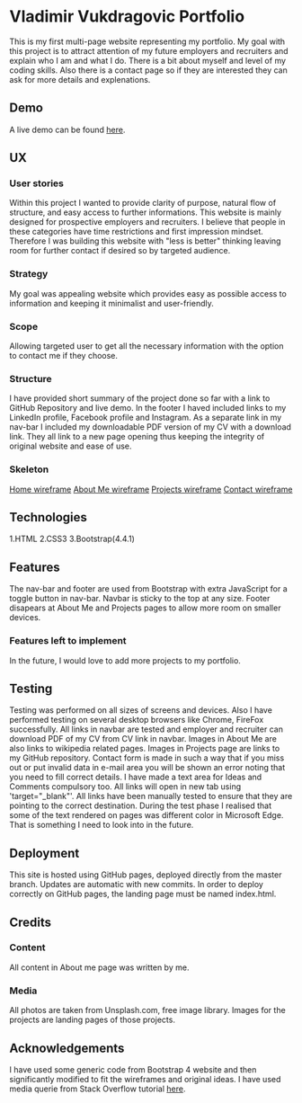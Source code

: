 
# Vladimir Vukdragovic Portfolio  
This is my first multi-page website representing my portfolio.
My goal with this project is to attract attention of my future employers and recruiters and explain who I am 
and what I do. There is a bit about myself and level of my coding skills.
Also there is a contact page so if they are interested they can ask for more details and explenations.
## Demo  
A live demo can be found [here](https://alchemist2016.github.io/VladimirVukdragovicCV/).
## UX  
### User stories
Within this project I wanted to provide clarity of purpose, natural flow of structure, and easy access to 
further informations.
This website is mainly designed for prospective employers and recruiters. 
I believe that people in these categories have time restrictions and first impression mindset. 
Therefore I was building this website with "less is better" thinking leaving room for further contact if desired so by targeted audience.
### Strategy
My goal was appealing website which provides easy as possible access to information and keeping it minimalist 
and user-friendly.
### Scope
Allowing targeted user to get all the necessary information with the option to contact me if they choose.
### Structure
I have provided short summary of the project done so far with a link to GitHub Repository and live demo. 
In the footer I haved included links to my LinkedIn profile, Facebook profile and Instagram.
As a separate link in my nav-bar I included my downloadable PDF version of my CV with a download link.
They all link to a new page opening thus keeping the integrity of original website and ease of use.
### Skeleton
[Home wireframe](https://alchemist2016.github.io/VladimirVukdragovicCV/assets/wireframes/home.jpg)
[About Me wireframe](https://alchemist2016.github.io/VladimirVukdragovicCV/assets/wireframes/about_me.jpg)
[Projects wireframe](https://alchemist2016.github.io/VladimirVukdragovicCV/assets/wireframes/projects.jpg)
[Contact wireframe](https://alchemist2016.github.io/VladimirVukdragovicCV/assets/wireframes/contact.jpg)
## Technologies  
1.HTML
2.CSS3
3.Bootstrap(4.4.1)
## Features  
The nav-bar and footer are used from Bootstrap with extra JavaScript for a toggle button in nav-bar. Navbar is sticky to the top at any size. Footer disapears at About Me and Projects pages to allow more room on smaller devices.
### Features left to implement
In the future, I would love to add more projects to my portfolio.
## Testing  
Testing was performed on all sizes of screens and devices. Also I have performed testing on several desktop browsers like Chrome, FireFox successfully. All links in navbar are tested and employer and recruiter can download PDF of my CV from CV link in navbar. Images in About Me are also links to wikipedia related pages. Images in Projects page are links to my GitHub repository.
Contact form is made in such a way that if you miss out or put invalid data in e-mail area you will be shown an error noting that you need to fill correct details. I have made a text area for Ideas and Comments compulsory too.
All links will open in new tab using 'target="_blank"'. All links have been manually tested to ensure that they are pointing to the correct destination.
During the test phase I realised that some of the text rendered on pages was different color in Microsoft Edge. That is something I need to look into in the future.
## Deployment  
This site is hosted using GitHub pages, deployed directly from the master branch. Updates are automatic with new commits. In order to deploy correctly on GitHub pages, the landing page must be named index.html.
## Credits  
### Content
All content in About me page was written by me.
### Media
All photos are taken from Unsplash.com, free image library. Images for the projects are landing pages of those projects.
## Acknowledgements  
I have used some generic code from Bootstrap 4 website and then significantly modified to fit the wireframes and original ideas.
I have used media querie from Stack Overflow tutorial [here](https://stackoverflow.com/questions/tagged/media-queries).


